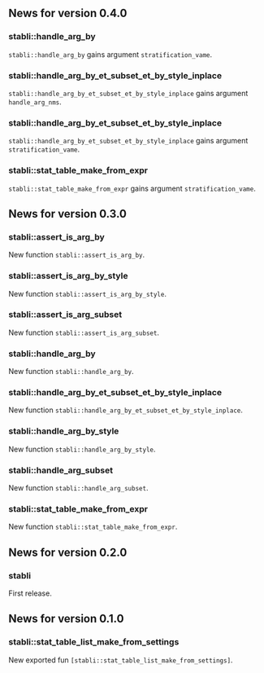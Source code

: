 <!-- generated by R package codedoc; do not modify! -->

## News for version 0.4.0

### stabli::handle_arg_by

`stabli::handle_arg_by` gains argument `stratification_vame`.

### stabli::handle_arg_by_et_subset_et_by_style_inplace

`stabli::handle_arg_by_et_subset_et_by_style_inplace` gains argument
`handle_arg_nms`.

### stabli::handle_arg_by_et_subset_et_by_style_inplace

`stabli::handle_arg_by_et_subset_et_by_style_inplace` gains argument
`stratification_vame`.

### stabli::stat_table_make_from_expr

`stabli::stat_table_make_from_expr` gains argument
`stratification_vame`.


## News for version 0.3.0

### stabli::assert_is_arg_by

New function `stabli::assert_is_arg_by`.

### stabli::assert_is_arg_by_style

New function `stabli::assert_is_arg_by_style`.

### stabli::assert_is_arg_subset

New function `stabli::assert_is_arg_subset`.

### stabli::handle_arg_by

New function `stabli::handle_arg_by`.

### stabli::handle_arg_by_et_subset_et_by_style_inplace

New function `stabli::handle_arg_by_et_subset_et_by_style_inplace`.

### stabli::handle_arg_by_style

New function `stabli::handle_arg_by_style`.

### stabli::handle_arg_subset

New function `stabli::handle_arg_subset`.

### stabli::stat_table_make_from_expr

New function `stabli::stat_table_make_from_expr`.


## News for version 0.2.0

### stabli

First release.


## News for version 0.1.0

### stabli::stat_table_list_make_from_settings

New exported fun `[stabli::stat_table_list_make_from_settings]`.


